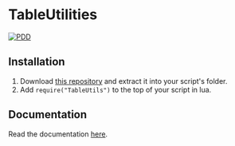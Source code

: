 # TableUtilities
[![PDD](https://img.shields.io/badge/LPCX01-white?logo=googledocs)](https://docs.google.com/document/d/1hqyJxjJS13CjTQ4bT9UbYy7BaQCj0XmwsxE7TUx7wrU/edit?usp=drivesdk)

<!-- TODO - Description, nice README, copywriting etc. -->

## Installation
1. Download [this repository](https://github.com/cyancoderix/TableUtils/archive/refs/heads/main.zip) and extract it into your script's folder.
2. Add `require("TableUtils")` to the top of your script in lua.

## Documentation
Read the documentation [here](https://github.com/cyancoderix/TableUtils/wiki).
